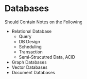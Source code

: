# Databases
Should Contain Notes on the Following
- Relational Database
  - Query
  - DB Design
  - Scheduling
  - Transaction
  - Semi-Strucutred Data, ACID
- Graph Databases
- Vector Databases
- Document Databases

